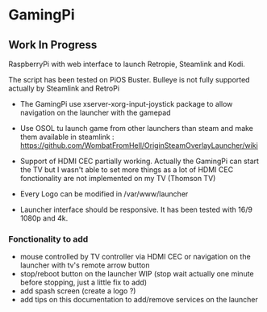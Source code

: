 # GamingPi

## Work In Progress

RaspberryPi with web interface to launch Retropie, Steamlink and Kodi.

The script has been tested on PiOS Buster.
Bulleye is not fully supported actually by Steamlink and RetroPi

* The GamingPi use xserver-xorg-input-joystick package to allow navigation on the launcher with the gamepad

* Use OSOL tu launch game from other launchers than steam and make them available in steamlink : https://github.com/WombatFromHell/OriginSteamOverlayLauncher/wiki

* Support of HDMI CEC partially working. Actually the GamingPi can start the TV but I wasn't able to set more things as a lot of HDMI CEC fonctionality are not implemented on my TV (Thomson TV)
* Every Logo can be modified in /var/www/launcher
* Launcher interface should be responsive. It has been tested with 16/9 1080p and 4k.

### Fonctionality to add

* mouse controlled by TV controller via HDMI CEC or navigation on the launcher with tv's remote arrow button
* stop/reboot button on the launcher WIP (stop wait actually one minute before stopping, just a little fix to add)
* add spash screen (create a logo ?)
* add tips on this documentation to add/remove services on the launcher
